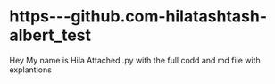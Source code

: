 # https---github.com-hilatashtash-albert_test
Hey My name is Hila
Attached .py with the full codd and md file with explantions 
